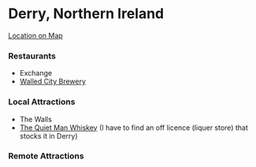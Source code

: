 # Derry, Northern Ireland
[Location on Map](https://www.google.com/maps/d/viewer?mid=1b59aw1eXLd6wxCcnrtmy-UWRAak)

### Restaurants
- Exchange
- [Walled City Brewery](http://www.walledcitybrewery.com/)

### Local Attractions

- The Walls
- [The Quiet Man Whiskey](http://thequietmanirishwhiskey.com/) (I have to find an off licence (liquer store) that stocks it in Derry)

### Remote Attractions

